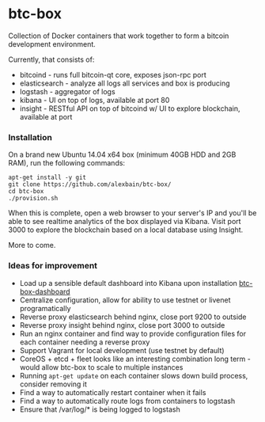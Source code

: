 btc-box
=======

Collection of Docker containers that work together to form a bitcoin development environment.

Currently, that consists of:

* bitcoind - runs full bitcoin-qt core, exposes json-rpc port
* elasticsearch - analyze all logs all services and box is producing
* logstash - aggregator of logs
* kibana - UI on top of logs, available at port 80
* insight - RESTful API on top of bitcoind w/ UI to explore blockchain, available at port

### Installation

On a brand new Ubuntu 14.04 x64 box (minimum 40GB HDD and 2GB RAM), run the following commands:

```
apt-get install -y git
git clone https://github.com/alexbain/btc-box/
cd btc-box
./provision.sh
```

When this is complete, open a web browser to your server's IP and you'll be able to see realtime analytics of the box displayed via Kibana. Visit port 3000 to explore the blockchain based on a local database using Insight.

More to come.

### Ideas for improvement

* Load up a sensible default dashboard into Kibana upon installation [btc-box-dashboard](https://gist.github.com/alexbain/18f83ac40a1369224173)
* Centralize configuration, allow for ability to use testnet or livenet programatically
* Reverse proxy elasticsearch behind nginx, close port 9200 to outside
* Reverse proxy insight behind nginx, close port 3000 to outside
* Run an nginx container and find way to provide configuration files for each container needing a reverse proxy
* Support Vagrant for local development (use testnet by default)
* CoreOS + etcd + fleet looks like an interesting combination long term - would allow btc-box to scale to multiple instances
* Running ``apt-get update`` on each container slows down build process, consider removing it
* Find a way to automatically restart container when it fails
* Find a way to automatically route logs from containers to logstash
* Ensure that /var/log/* is being logged to logstash
